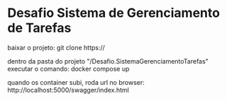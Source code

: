 # Desafio Sistema de Gerenciamento de Tarefas

baixar o projeto:
git clone https://

dentro da pasta do projeto "/Desafio.SistemaGerenciamentoTarefas"
executar o comando:
docker compose up

quando os container subi, roda url no browser:
http://localhost:5000/swagger/index.html


